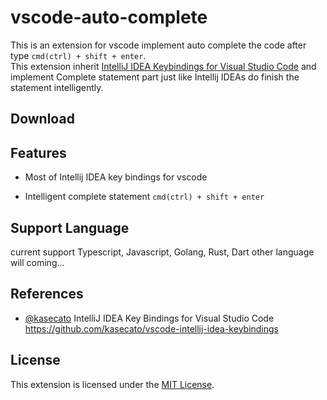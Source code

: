 # vscode-auto-complete

This is an extension for vscode implement auto complete the code after type `cmd(ctrl) + shift + enter`.    
This extension inherit [IntelliJ IDEA Keybindings for Visual Studio Code](https://github.com/kasecato/vscode-intellij-idea-keybindings) and implement Complete statement part just like Intellij IDEAs do finish the statement intelligently.

## Download


## Features

* Most of Intellij IDEA key bindings for vscode
  
* Intelligent complete statement `cmd(ctrl) + shift + enter`

## Support Language

current support Typescript, Javascript, Golang, Rust, Dart
other language will coming...


## References

* [@kasecato](https://github.com/kasecato) IntelliJ IDEA Key Bindings for Visual Studio Code <https://github.com/kasecato/vscode-intellij-idea-keybindings>

## License

This extension is licensed under the [MIT License](https://github.com/crazytravel/vscode-auto-complete/blob/master/LICENSE).
